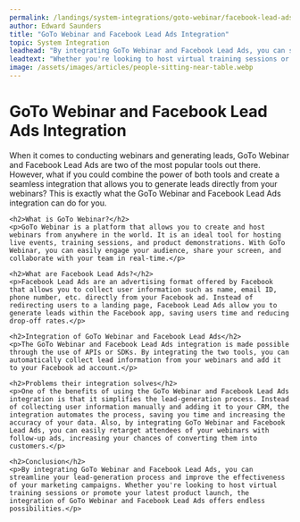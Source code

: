 ```yaml
---
permalink: /landings/system-integrations/goto-webinar/facebook-lead-ads
author: Edward Saunders
title: "GoTo Webinar and Facebook Lead Ads Integration"
topic: System Integration
leadhead: "By integrating GoTo Webinar and Facebook Lead Ads, you can streamline your lead-generation process and improve the effectiveness of your marketing campaigns"
leadtext: "Whether you're looking to host virtual training sessions or promote your latest product launch, the integration of GoTo Webinar and Facebook Lead Ads offers endless possibilities."
image: /assets/images/articles/people-sitting-near-table.webp
---
```

<div class="arttext">	<h1>GoTo Webinar and Facebook Lead Ads Integration</h1>
	<p>When it comes to conducting webinars and generating leads, GoTo Webinar and Facebook Lead Ads are two of the most popular tools out there. However, what if you could combine the power of both tools and create a seamless integration that allows you to generate leads directly from your webinars? This is exactly what the GoTo Webinar and Facebook Lead Ads integration can do for you.</p>

	<h2>What is GoTo Webinar?</h2>
	<p>GoTo Webinar is a platform that allows you to create and host webinars from anywhere in the world. It is an ideal tool for hosting live events, training sessions, and product demonstrations. With GoTo Webinar, you can easily engage your audience, share your screen, and collaborate with your team in real-time.</p>

	<h2>What are Facebook Lead Ads?</h2>
	<p>Facebook Lead Ads are an advertising format offered by Facebook that allows you to collect user information such as name, email ID, phone number, etc. directly from your Facebook ad. Instead of redirecting users to a landing page, Facebook Lead Ads allow you to generate leads within the Facebook app, saving users time and reducing drop-off rates.</p>

	<h2>Integration of GoTo Webinar and Facebook Lead Ads</h2>
	<p>The GoTo Webinar and Facebook Lead Ads integration is made possible through the use of APIs or SDKs. By integrating the two tools, you can automatically collect lead information from your webinars and add it to your Facebook ad account.</p>

	<h2>Problems their integration solves</h2>
	<p>One of the benefits of using the GoTo Webinar and Facebook Lead Ads integration is that it simplifies the lead-generation process. Instead of collecting user information manually and adding it to your CRM, the integration automates the process, saving you time and increasing the accuracy of your data. Also, by integrating GoTo Webinar and Facebook Lead Ads, you can easily retarget attendees of your webinars with follow-up ads, increasing your chances of converting them into customers.</p>

	<h2>Conclusion</h2>
	<p>By integrating GoTo Webinar and Facebook Lead Ads, you can streamline your lead-generation process and improve the effectiveness of your marketing campaigns. Whether you're looking to host virtual training sessions or promote your latest product launch, the integration of GoTo Webinar and Facebook Lead Ads offers endless possibilities.</p>
</div>